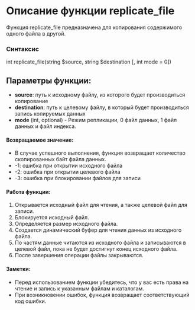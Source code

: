 # Описание функции replicate_file

Функция replicate_file предназначена для копирования содержимого одного файла в другой. 

### Синтаксис

int replicate_file(string $source, string $destination [, int mode = 0])

## Параметры функции:
- **source**: путь к исходному файлу, из которого будет производиться копирование
- **destination**: путь к целевому файлу, в который будет производиться запись копируемых данных
- **mode** (int, optional) - Режим репликации, 0 файл данных, 1 файл данных и файл индекса.

#### Возвращаемое значение:
- В случае успешного выполнения, функция возвращает количество скопированных байт файла данных.
- -1: ошибка при открытии исходного файла
- -2: ошибка при открытии целевого файла
- -3: ошибка при блокировании файлов для записи

#### Работа функции:
1. Открывается исходный файл для чтения, а также целевой файл для записи.
2. Блокируется исходный файл.
3. Определяется размер исходного файла.
4. Создается динамический буфер для чтения данных из исходного файла.
5. По частям данные читаются из исходного файла и записываются в целевой файл, пока не будет достигнут конец исходного файла.
6. После завершения операции файлы закрываются.

#### Заметки:
- Перед использованием функции убедитесь, что у вас есть права на чтение и запись к указанным файлам и каталогам.
- При возникновении ошибок, функция возвращает соответствующий код ошибки.
